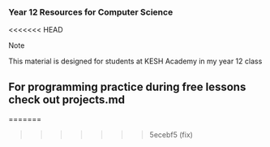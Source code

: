 ### Year 12 Resources for Computer Science
<<<<<<< HEAD

> [!NOTE]
> This material is designed for students at KESH Academy in my year 12 class

## For programming practice during free lessons check out projects.md

=======
>>>>>>> 5ecebf5 (fix)
